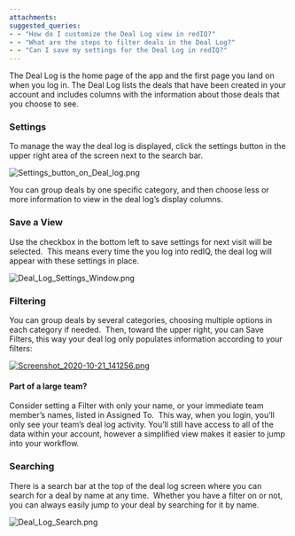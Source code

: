 ```yaml
---
attachments: 
suggested_queries:
- - "How do I customize the Deal Log view in redIQ?"
- - "What are the steps to filter deals in the Deal Log?"
- - "Can I save my settings for the Deal Log in redIQ?"
---
```

The Deal Log is the home page of the app and the first page you land on when you log in. The Deal Log lists the deals that have been created in your account and includes columns with the information about those deals that you choose to see.

### **Settings**

To manage the way the deal log is displayed, click the settings button in the upper right area of the screen next to the search bar.

![Settings_button_on_Deal_log.png](https://rediq.zendesk.com/hc/article_attachments/6068129256596/Settings_button_on_Deal_log.png)

You can group deals by one specific category, and then choose less or more information to view in the deal log’s display columns.

### **Save a View**

Use the checkbox in the bottom left to save settings for next visit will be selected.  This means every time the you log into redIQ, the deal log will appear with these settings in place.

![Deal_Log_Settings_Window.png](https://rediq.zendesk.com/hc/article_attachments/6068185864084/Deal_Log_Settings_Window.png)

### **Filtering**

You can group deals by several categories, choosing multiple options in each category if needed.  Then, toward the upper right, you can Save Filters, this way your deal log only populates information according to your filters:

[![Screenshot_2020-10-21_141256.png](https://rediq.zendesk.com/hc/article_attachments/360073668831/Screenshot_2020-10-21_141256.png)](https://rediq.zendesk.com/hc/article_attachments/360073668831/Screenshot_2020-10-21_141256.png)

#### Part of a large team?

Consider setting a Filter with only your name, or your immediate team member’s names, listed in Assigned To.  This way, when you login, you’ll only see your team’s deal log activity. You’ll still have access to all of the data within your account, however a simplified view makes it easier to jump into your workflow.

### **Searching**

There is a search bar at the top of the deal log screen where you can search for a deal by name at any time.  Whether you have a filter on or not, you can always easily jump to your deal by searching for it by name.

![Deal_Log_Search.png](https://rediq.zendesk.com/hc/article_attachments/6068271122196/Deal_Log_Search.png)